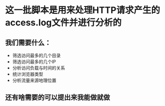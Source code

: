 # 这一批脚本是用来处理HTTP请求产生的access.log文件并进行分析的
## 我们需要什么：
- 筛选访问最多的几个目录
- 筛选访问最多的几个IP
- 分析访问负载与时间的关系
- 统计浏览器类型
- 分析流量来源地理位置


## 还有啥需要的可以提出来我能做就做

